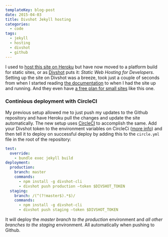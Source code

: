 ```yaml
---
templateKey: blog-post
date: 2015-04-03
title: Divshot Jekyll hosting
categories:
  - code
tags:
  - jekyll
  - hosting
  - divshot
  - github
---
```


I used to [host this site on Heroku][heroku-post] but have now moved to a platform build for static sites, or as [Divshot][divshot] puts it: _Static Web Hosting for Developers_. Setting up the site on Divshot was a breeze, took just a couple of seconds from when I started reading [the documentation][docs] to when I had the site up and running. And they even have [a free plan for small sites][pricing] like this one.

### Continious deployment with CircleCI

My previous setup allowed me to just push my updates to the Github repository and have Heroku pull the changes and update the site automatically. The new setup uses [CircleCI][circleci] to accomplish the same. Add your Divshot token to the environment variables on CircleCi ([more info][docs2]) and then tell it to deploy on successful deploy by adding this to the `circle.yml` file in the root of the repository:

```yaml
test:
  override:
    - bundle exec jekyll build
deployment:
  production:
    branch: master
    commands:
      - npm install -g divshot-cli
      - divshot push production —token $DIVSHOT_TOKEN
  staging:
    branch: /(^(?!master$).*$)/
    commands:
      - npm install -g divshot-cli
      - divshot push staging —token $DIVSHOT_TOKEN
```

It will deploy the _master branch to the production_ environment and _all other branches to the staging_ environment. All automatically when pushing to Github.

[heroku-post]: /2012/07/22/jekyll-heroku-unicorn/
[divshot]: https://divshot.com
[pricing]: https://divshot.com/pricing
[docs]: http://docs.divshot.com/integrations/jekyll
[docs2]: http://docs.divshot.com/integrations/circleci
[circleci]: https://circleci.com
